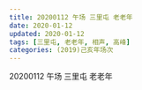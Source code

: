 ```yaml
---
title: 20200112 午场 三里屯 老老年
date: 2020-01-12
updated: 2020-01-12
tags: [三里屯, 老老年, 相声, 高峰]
categories: (2019)己亥年场次
---
```

20200112 午场 三里屯 老老年